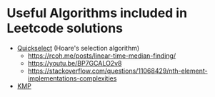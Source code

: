 # Useful Algorithms included in Leetcode solutions
- [Quickselect](https://leetcode.com/problems/top-k-frequent-elements/solution/) (Hoare's selection algorithm)
	- https://rcoh.me/posts/linear-time-median-finding/
	- https://youtu.be/BP7GCALO2v8
	- https://stackoverflow.com/questions/11068429/nth-element-implementations-complexities
- [KMP](https://leetcode.com/problems/shortest-palindrome/solution/)
